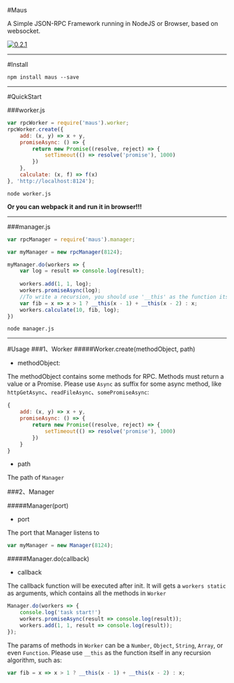 #Maus 

A Simple JSON-RPC Framework running in NodeJS or Browser, based on websocket.


[![0.2.1](https://badge.fury.io/js/maus.svg)](https://badge.fury.io/js/maus)

------

#Install
```
npm install maus --save
```

------
#QuickStart

###worker.js

```js
var rpcWorker = require('maus').worker;
rpcWorker.create({
    add: (x, y) => x + y,
    promiseAsync: () => {
        return new Promise((resolve, reject) => {
            setTimeout(() => resolve('promise'), 1000)
        })
    },
    calculate: (x, f) => f(x)
}, 'http://localhost:8124');
```
```
node worker.js
```
__Or you can webpack it and run it in browser!!!__

------
###manager.js

```js
var rpcManager = require('maus').manager;

var myManager = new rpcManager(8124);

myManager.do(workers => {
	var log = result => console.log(result);
	
	workers.add(1, 1, log);
	workers.promiseAsync(log);
	//To write a recursion, you should use '__this' as the function itself 
	var fib = x => x > 1 ? __this(x - 1) + __this(x - 2) : x;
	workers.calculate(10, fib, log);
})

```

```
node manager.js
```
------
#Usage
###1、Worker
#####Worker.create(methodObject, path)

- methodObject: 

The methodObject contains some methods for RPC. Methods must return a value or a Promise. Please use `Async` as suffix for some async method, like `httpGetAsync`、`readFileAsync`、`somePromiseAsync`:

```js
{
	add: (x, y) => x + y,
	promiseAsync: () => {
        return new Promise((resolve, reject) => {
            setTimeout(() => resolve('promise'), 1000)
        })
    }
}
```

- path

The path of `Manager`


###2、Manager

#####Manager(port)
- port

The port that Manager listens to

```js
var myManager = new Manager(8124);
```

#####Manager.do(callback)
- callback

The callback function will be executed after init. It will gets a `workers static` as arguments, which contains all the methods in `Worker`

```js
Manager.do(workers => {
    console.log('task start!')
    workers.promiseAsync(result => console.log(result));
    workers.add(1, 1, result => console.log(result));
});
```

The params of methods in `Worker` can be a `Number`, `Object`, `String`, `Array`, or even `Function`. Please use `__this` as the function itself in any recursion algorithm, such as:

```js
var fib = x => x > 1 ? __this(x - 1) + __this(x - 2) : x;
```